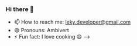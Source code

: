 ### Hi there 👋

- 📫 How to reach me: leky.developer@gmail.com
- 😄 Pronouns: Ambivert
- ⚡ Fun fact: I love cooking 😄
-->
